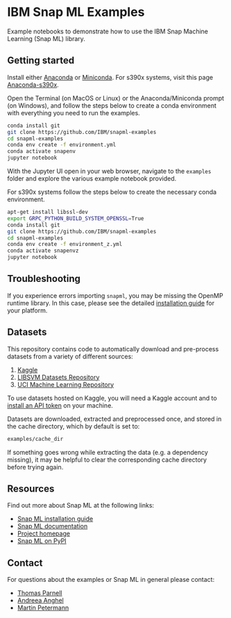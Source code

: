 # IBM Snap ML Examples

Example notebooks to demonstrate how to use the IBM Snap Machine Learning (Snap ML) library. 

## Getting started 

Install either [Anaconda](https://docs.anaconda.com/anaconda/install/) or [Miniconda](https://docs.conda.io/en/latest/miniconda.html). For s390x systems, visit this page [Anaconda-s390x](https://docs.anaconda.com/anaconda/install/linux-s390x/).

Open the Terminal (on MacOS or Linux) or the Anaconda/Miniconda prompt (on Windows), and follow the steps below to create a conda environment with everything you need to run the examples.

```bash
conda install git
git clone https://github.com/IBM/snapml-examples
cd snapml-examples
conda env create -f environment.yml
conda activate snapenv
jupyter notebook
```
With the Jupyter UI open in your web browser, navigate to the `examples` folder and explore the various example notebook provided.

For s390x systems follow the steps below to create the necessary conda environment.

```bash
apt-get install libssl-dev
export GRPC_PYTHON_BUILD_SYSTEM_OPENSSL=True
conda install git
git clone https://github.com/IBM/snapml-examples
cd snapml-examples
conda env create -f environment_z.yml
conda activate snapenvz
jupyter notebook
```

## Troubleshooting

If you experience errors importing `snapml`, you may be missing the OpenMP runtime library. 
In this case, please see the detailed [installation guide](https://snapml.readthedocs.io/en/latest/installation.html) for your platform.

## Datasets

This repository contains code to automatically download and pre-process datasets from a variety of different sources:
1. [Kaggle](https://www.kaggle.com/)
2. [LIBSVM Datasets Repository](https://www.csie.ntu.edu.tw/~cjlin/libsvmtools/datasets/)
3. [UCI Machine Learning Repository](https://archive.ics.uci.edu/ml/index.php)

To use datasets hosted on Kaggle, you will need a Kaggle account and to [install an API token](https://www.kaggle.com/docs/api) on your machine.  

Datasets are downloaded, extracted and preprocessed once, and stored in the cache directory, which by default is set to:
```bash
examples/cache_dir
```
If something goes wrong while extracting the data (e.g. a dependency missing), it may be helpful to clear the corresponding cache directory before trying again.

## Resources

Find out more about Snap ML at the following links:

- [Snap ML installation guide](https://snapml.readthedocs.io/en/latest/installation.html)
- [Snap ML documentation](https://snapml.readthedocs.io/en/latest/)
- [Project homepage](https://www.zurich.ibm.com/snapml/)
- [Snap ML on PyPI](https://pypi.org/project/snapml/)

## Contact
 
For questions about the examples or Snap ML in general please contact:
- [Thomas Parnell](mailto:tpa@zurich.ibm.com)
- [Andreea Anghel](mailto:aan@zurich.ibm.com)
- [Martin Petermann](mailto:map@zurich.ibm.com)

